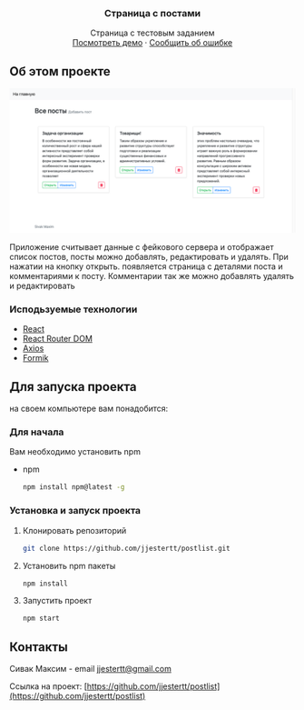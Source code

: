 <!-- PROJECT LOGO -->
<br />
<p align="center">
  <h3 align="center">Страница с постами</h3>

  <p align="center">
    Страница с тестовым заданием
    <br />
    <a href="https://github.com/jjestertt/postlist">Посмотреть демо</a>
    ·
    <a href="https://github.com/jjestertt/postlist/issues">Сообщить об ошибке</a>
  </p>
</p>

<!-- ABOUT THE PROJECT -->
## Об этом проекте
<p align="center">
<img src="https://raw.githubusercontent.com/jjestertt/postlist/master/screen.png" alt="screen" />
</p>

Приложение считывает данные с фейкового сервера и отображает список постов, посты можно добавлять, редактировать и удалять. При нажатии на кнопку открыть. появляется страница с деталями поста и комментариями к посту. Комментарии так же можно добавлять удалять и редактировать

### Исподьзуемые технологии

* [React](https://ru.reactjs.org/)
* [React Router DOM](https://reactrouter.com/)
* [Axios](https://github.com/axios/axios)
* [Formik](https://formik.org)



<!-- GETTING STARTED -->
## Для запуска проекта

на своем компьютере вам понадобится:

### Для начала

Вам необходимо установить npm
* npm
  ```sh
  npm install npm@latest -g
  ```

### Установка и запуск проекта

1. Клонировать репозиторий
   ```sh
   git clone https://github.com/jjestertt/postlist.git
   ```
2. Установить npm пакеты
   ```sh
   npm install
   ```
3. Запустить проект
   ```sh
   npm start
   ```

<!-- CONTACT -->
## Контакты

Сивак Максим - email jjestertt@gmail.com

Ссылка на проект: [https://github.com/jjestertt/postlist](https://github.com/jjestertt/postlist)
